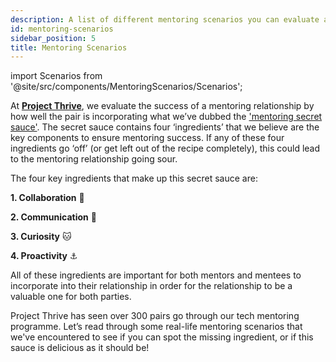 ```yaml
---
description: A list of different mentoring scenarios you can evaluate according to four key ingredients for success in a mentoring relationship.
id: mentoring-scenarios
sidebar_position: 5
title: Mentoring Scenarios
---
```


import Scenarios from '@site/src/components/MentoringScenarios/Scenarios';

<head>
    <meta property="og:title" content="Mentoring Scenarios" />
    <meta property="og:type" content="article" />
    <meta property="og:url" content="https://www.developermentoring.guide/docs/meeting-with-your-mentoring-partner/mentoring-scenarios" />
</head>

At [**Project Thrive**](https://www.offerzen.com/thrive), we evaluate the success of a mentoring relationship by how well the pair is incorporating what we’ve dubbed the ['mentoring secret sauce'](https://www.developermentoring.guide/docs/meeting-with-your-mentoring-partner/working-with-mentoring-partner). The secret sauce contains four ‘ingredients’ that we believe are the key components to ensure mentoring success. If any of these four ingredients go ‘off’ (or get left out of the recipe completely), this could lead to the mentoring relationship going sour.

The four key ingredients that make up this secret sauce are:

**1. Collaboration** 🤝

**2. Communication** 💬

**3. Curiosity** 🐱

**4. Proactivity** ⚓️

All of these ingredients are important for both mentors and mentees to incorporate into their relationship in order for the relationship to be a valuable one for both parties.

Project Thrive has seen over 300 pairs go through our tech mentoring programme. Let’s read through some real-life mentoring scenarios that we've encountered to see if you can spot the missing ingredient, or if this sauce is delicious as it should be!

<Scenarios/>
